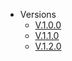 - Versions
  - [V.1.0.0](/ltep-sophrosyne/v.1.0.0/)
  - [V.1.1.0](/ltep-sophrosyne/v.1.1.0/)
  - [V.1.2.0](/ltep-sophrosyne/v.1.2.0/)
